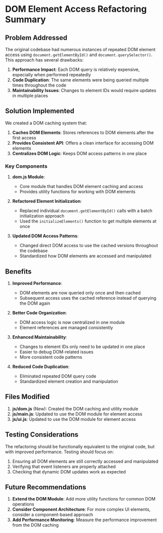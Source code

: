 # DOM Element Access Refactoring Summary

## Problem Addressed

The original codebase had numerous instances of repeated DOM element access using `document.getElementById()` and `document.querySelector()`. This approach has several drawbacks:

1. **Performance Impact**: Each DOM query is relatively expensive, especially when performed repeatedly
2. **Code Duplication**: The same elements were being queried multiple times throughout the code
3. **Maintainability Issues**: Changes to element IDs would require updates in multiple places

## Solution Implemented

We created a DOM caching system that:

1. **Caches DOM Elements**: Stores references to DOM elements after the first access
2. **Provides Consistent API**: Offers a clean interface for accessing DOM elements
3. **Centralizes DOM Logic**: Keeps DOM access patterns in one place

### Key Components

1. **dom.js Module**: 
   - Core module that handles DOM element caching and access
   - Provides utility functions for working with DOM elements

2. **Refactored Element Initialization**:
   - Replaced individual `document.getElementById()` calls with a batch initialization approach
   - Used the `initializeElements()` function to get multiple elements at once

3. **Updated DOM Access Patterns**:
   - Changed direct DOM access to use the cached versions throughout the codebase
   - Standardized how DOM elements are accessed and manipulated

## Benefits

1. **Improved Performance**:
   - DOM elements are now queried only once and then cached
   - Subsequent access uses the cached reference instead of querying the DOM again

2. **Better Code Organization**:
   - DOM access logic is now centralized in one module
   - Element references are managed consistently

3. **Enhanced Maintainability**:
   - Changes to element IDs only need to be updated in one place
   - Easier to debug DOM-related issues
   - More consistent code patterns

4. **Reduced Code Duplication**:
   - Eliminated repeated DOM query code
   - Standardized element creation and manipulation

## Files Modified

1. **js/dom.js** (New): Created the DOM caching and utility module
2. **js/main.js**: Updated to use the DOM module for element access
3. **js/ui.js**: Updated to use the DOM module for element access

## Testing Considerations

The refactoring should be functionally equivalent to the original code, but with improved performance. Testing should focus on:

1. Ensuring all DOM elements are still correctly accessed and manipulated
2. Verifying that event listeners are properly attached
3. Checking that dynamic DOM updates work as expected

## Future Recommendations

1. **Extend the DOM Module**: Add more utility functions for common DOM operations
2. **Consider Component Architecture**: For more complex UI elements, consider a component-based approach
3. **Add Performance Monitoring**: Measure the performance improvement from the DOM caching